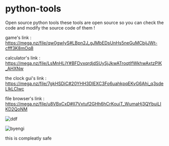 # python-tools
Open source python tools
these tools are open source so you can check the code and modify the source code of them !
 
 game's link : https://mega.nz/file/qw0gwIyS#LBpn2J_gJMbEDsUnHs5neGuMCbijJWt-cfff3K8mOq8
 
 calculator's link : https://mega.nz/file/LsMnHLjY#BFDvxqrdjdSUySjJkwATroqtIfWkhwAxtzPIK_AHXNw
 
 the clock gui's link : https://mega.nz/file/7gkHSDiC#20YHH3DlEXC3Fo6uahkpqEKvG6Ahi_q3sdeLIkLClwc
 
 file browser's link : https://mega.nz/file/u8VBxCxD#II7Vxtuf2GHh6hCrKouiT_WumaHj3QYbuiLIKD2QoNM

![ddf](https://user-images.githubusercontent.com/101807691/158838426-b4d78a3c-8be7-4a81-b408-8f9e5ddab441.PNG)

![byengi](https://user-images.githubusercontent.com/101807691/159179229-0e5def34-4740-4688-a744-0441409861aa.PNG)


this is compleatly safe
